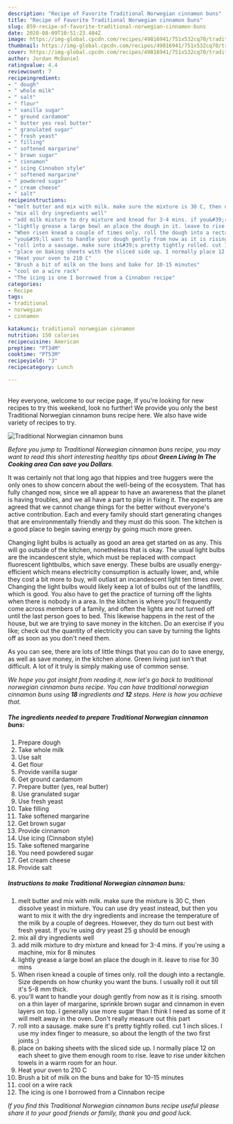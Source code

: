 ```yaml
---
description: "Recipe of Favorite Traditional Norwegian cinnamon buns"
title: "Recipe of Favorite Traditional Norwegian cinnamon buns"
slug: 859-recipe-of-favorite-traditional-norwegian-cinnamon-buns
date: 2020-08-09T10:51:23.404Z
image: https://img-global.cpcdn.com/recipes/49816941/751x532cq70/traditional-norwegian-cinnamon-buns-recipe-main-photo.jpg
thumbnail: https://img-global.cpcdn.com/recipes/49816941/751x532cq70/traditional-norwegian-cinnamon-buns-recipe-main-photo.jpg
cover: https://img-global.cpcdn.com/recipes/49816941/751x532cq70/traditional-norwegian-cinnamon-buns-recipe-main-photo.jpg
author: Jordan McDaniel
ratingvalue: 4.4
reviewcount: 7
recipeingredient:
- " dough"
- " whole milk"
- " salt"
- " flour"
- " vanilla sugar"
- " ground cardamom"
- " butter yes real butter"
- " granulated sugar"
- " fresh yeast"
- " filling"
- " softened margarine"
- " brown sugar"
- " cinnamon"
- " icing Cinnabon style"
- " softened margarine"
- " powdered sugar"
- " cream cheese"
- " salt"
recipeinstructions:
- "melt butter and mix with milk. make sure the mixture is 30 C, then dissolve yeast in mixture. You can use dry yeast instead, but then you want to mix it with the dry ingredients and increase the temperature of the milk by a couple of degrees. However, they do turn out best with fresh yeast. If you&#39;re using dry yeast 25 g should be enough"
- "mix all dry ingredients well"
- "add milk mixture to dry mixture and knead for 3-4 mins. if you&#39;re using a machine, mix for 8 minutes"
- "lightly grease a large bowl an place the dough in it. leave to rise for 30 mins"
- "When risen knead a couple of times only. roll the dough into a rectangle. Size depends on how chunky you want the buns. I usually roll it out till it&#39;s 5-8 mm thick."
- "you&#39;ll want to handle your dough gently from now as it is rising. smooth on a thin layer of margarine, sprinkle brown sugar and cinnamon in even layers on top. I generally use more sugar than I think I need as some of it will melt away in the oven. Don&#39;t really measure out this part"
- "roll into a sausage. make sure it&#39;s pretty tightly rolled. cut 1 inch slices. I use my index finger to measure, so about the length of the two first joints ;)"
- "place on baking sheets with the sliced side up. I normally place 12 on each sheet to give them enough room to rise. leave to rise under kitchen towels in a warm room for an hour."
- "Heat your oven to 210 C"
- "Brush a bit of milk on the buns and bake for 10-15 minutes"
- "cool on a wire rack"
- "The icing is one I borrowed from a Cinnabon recipe"
categories:
- Recipe
tags:
- traditional
- norwegian
- cinnamon

katakunci: traditional norwegian cinnamon 
nutrition: 150 calories
recipecuisine: American
preptime: "PT34M"
cooktime: "PT53M"
recipeyield: "3"
recipecategory: Lunch

---
```

<br>
Hey everyone, welcome to our recipe page, If you're looking for new recipes to try this weekend, look no further! We provide you only the best Traditional Norwegian cinnamon buns recipe here. We also have wide variety of recipes to try.
<br>


![Traditional Norwegian cinnamon buns](https://img-global.cpcdn.com/recipes/49816941/751x532cq70/traditional-norwegian-cinnamon-buns-recipe-main-photo.jpg)

<i>Before you jump to Traditional Norwegian cinnamon buns recipe, you may want to read this short interesting healthy tips about 
<strong>Green Living In The Cooking area Can save you Dollars</strong>.</i>
</br>

It was certainly not that long ago that hippies and tree huggers were the only ones to show concern about the well-being of the ecosystem. That has fully changed now, since we all appear to have an awareness that the planet is having troubles, and we all have a part to play in fixing it. The experts are agreed that we cannot change things for the better without everyone's active contribution. Each and every family should start generating changes that are environmentally friendly and they must do this soon. The kitchen is a good place to begin saving energy by going much more green.

Changing light bulbs is actually as good an area get started on as any. This will go outside of the kitchen, nonetheless that is okay. The usual light bulbs are the incandescent style, which must be replaced with compact fluorescent lightbulbs, which save energy. These bulbs are usually energy-efficient which means electricity consumption is actually lower, and, while they cost a bit more to buy, will outlast an incandescent light ten times over. Changing the light bulbs would likely keep a lot of bulbs out of the landfills, which is good. You also have to get the practice of turning off the lights when there is nobody in a area. In the kitchen is where you'll frequently come across members of a family, and often the lights are not turned off until the last person goes to bed. This likewise happens in the rest of the house, but we are trying to save money in the kitchen. Do an exercise if you like; check out the quantity of electricity you can save by turning the lights off as soon as you don't need them.

As you can see, there are lots of little things that you can do to save energy, as well as save money, in the kitchen alone. Green living just isn't that difficult. A lot of it truly is simply making use of common sense.


<i>We hope you got insight from reading it, now let's go back to traditional norwegian cinnamon buns recipe. You can have traditional norwegian cinnamon buns using <strong>18</strong> ingredients and <strong>12</strong> steps. Here is how you achieve that.
</i>

##### The ingredients needed to prepare Traditional Norwegian cinnamon buns:

1. Prepare  dough
1. Take  whole milk
1. Use  salt
1. Get  flour
1. Provide  vanilla sugar
1. Get  ground cardamom
1. Prepare  butter (yes, real butter)
1. Use  granulated sugar
1. Use  fresh yeast
1. Take  filling
1. Take  softened margarine
1. Get  brown sugar
1. Provide  cinnamon
1. Use  icing (Cinnabon style)
1. Take  softened margarine
1. You need  powdered sugar
1. Get  cream cheese
1. Provide  salt


##### Instructions to make Traditional Norwegian cinnamon buns:

1. melt butter and mix with milk. make sure the mixture is 30 C, then dissolve yeast in mixture. You can use dry yeast instead, but then you want to mix it with the dry ingredients and increase the temperature of the milk by a couple of degrees. However, they do turn out best with fresh yeast. If you&#39;re using dry yeast 25 g should be enough
1. mix all dry ingredients well
1. add milk mixture to dry mixture and knead for 3-4 mins. if you&#39;re using a machine, mix for 8 minutes
1. lightly grease a large bowl an place the dough in it. leave to rise for 30 mins
1. When risen knead a couple of times only. roll the dough into a rectangle. Size depends on how chunky you want the buns. I usually roll it out till it&#39;s 5-8 mm thick.
1. you&#39;ll want to handle your dough gently from now as it is rising. smooth on a thin layer of margarine, sprinkle brown sugar and cinnamon in even layers on top. I generally use more sugar than I think I need as some of it will melt away in the oven. Don&#39;t really measure out this part
1. roll into a sausage. make sure it&#39;s pretty tightly rolled. cut 1 inch slices. I use my index finger to measure, so about the length of the two first joints ;)
1. place on baking sheets with the sliced side up. I normally place 12 on each sheet to give them enough room to rise. leave to rise under kitchen towels in a warm room for an hour.
1. Heat your oven to 210 C
1. Brush a bit of milk on the buns and bake for 10-15 minutes
1. cool on a wire rack
1. The icing is one I borrowed from a Cinnabon recipe


<i>If you find this Traditional Norwegian cinnamon buns recipe useful please share it to your good friends or family, thank you and good luck.</i>

